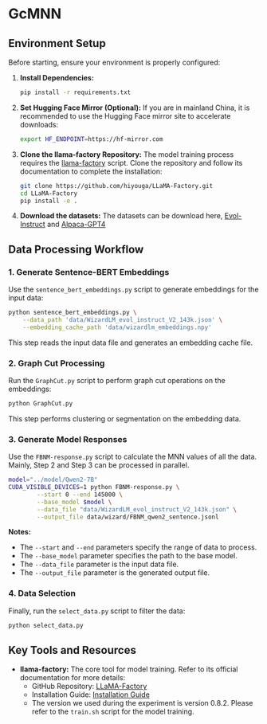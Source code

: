 # GcMNN

## Environment Setup

Before starting, ensure your environment is properly configured:

1. **Install Dependencies:**
   ```bash
   pip install -r requirements.txt
   ```

2. **Set Hugging Face Mirror (Optional):**
   If you are in mainland China, it is recommended to use the Hugging Face mirror site to accelerate downloads:
   ```bash
   export HF_ENDPOINT=https://hf-mirror.com
   ```

3. **Clone the llama-factory Repository:**
   The model training process requires the [llama-factory](https://github.com/hiyouga/LLaMA-Factory) script. Clone the repository and follow its documentation to complete the installation:
   ```bash
   git clone https://github.com/hiyouga/LLaMA-Factory.git
   cd LLaMA-Factory
   pip install -e .
   ```
4. **Download the datasets:**
  The datasets can be download here, [Evol-Instruct](https://huggingface.co/datasets/WizardLMTeam/WizardLM_evol_instruct_V2_196k) and [Alpaca-GPT4](https://huggingface.co/datasets/vicgalle/alpaca-gpt4)

## Data Processing Workflow

### 1. Generate Sentence-BERT Embeddings
Use the `sentence_bert_embeddings.py` script to generate embeddings for the input data:
```bash
python sentence_bert_embeddings.py \
    --data_path 'data/WizardLM_evol_instruct_V2_143k.json' \
    --embedding_cache_path 'data/wizardlm_embeddings.npy'
```
This step reads the input data file and generates an embedding cache file.

### 2. Graph Cut Processing
Run the `GraphCut.py` script to perform graph cut operations on the embeddings:
```bash
python GraphCut.py
```
This step performs clustering or segmentation on the embedding data.

### 3. Generate Model Responses
Use the `FBNM-response.py` script to calculate the MNN values of all the data. Mainly, Step 2 and Step 3 can be processed in parallel. 
```bash
model="../model/Qwen2-7B"
CUDA_VISIBLE_DEVICES=1 python FBNM-response.py \
        --start 0 --end 145000 \
        --base_model $model \
        --data_file "data/WizardLM_evol_instruct_V2_143k.json" \
        --output_file data/wizard/FBNM_qwen2_sentence.jsonl
```
**Notes:**
- The `--start` and `--end` parameters specify the range of data to process.
- The `--base_model` parameter specifies the path to the base model.
- The `--data_file` parameter is the input data file.
- The `--output_file` parameter is the generated output file.

### 4. Data Selection
Finally, run the `select_data.py` script to filter the data:
```bash
python select_data.py
```

## Key Tools and Resources

- **llama-factory:** The core tool for model training. Refer to its official documentation for more details:
  - GitHub Repository: [LLaMA-Factory](https://github.com/hiyouga/LLaMA-Factory)
  - Installation Guide: [Installation Guide](https://github.com/hiyouga/LLaMA-Factory#installation)
  - The version we used during the experiment is version 0.8.2. Please refer to the `train.sh` script for the model training. 

